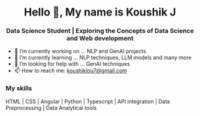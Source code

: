 <h1 align="center">Hello 👋, My name is Koushik J</h1>
<h3 align="center">Data Science Student | Exploring the Concepts of Data Science and Web development</h3>

- 🔭 I’m currently working on ... NLP and GenAI projects
- 🌱 I’m currently learning ... NLP techniques, LLM models and many more
- 🤔 I’m looking for help with ... GenAI techniques
- 📫 How to reach me: koushiklou7@gmail.com

<h3 align="left">My skills</h3>
HTML | CSS | Angular | Python | Typescript | API integration | Data Preprocessing | Data Analytical tools

<!--
**Koushik-j/Koushik-j** is a ✨ _special_ ✨ repository because its `README.md` (this file) appears on your GitHub profile.

Here are some ideas to get you started:

- 🔭 I’m currently working on ...
- 🌱 I’m currently learning ...
- 👯 I’m looking to collaborate on ...
- 🤔 I’m looking for help with ...
- 💬 Ask me about ...
- 📫 How to reach me: ...
- 😄 Pronouns: ...
- ⚡ Fun fact: ...
-->
